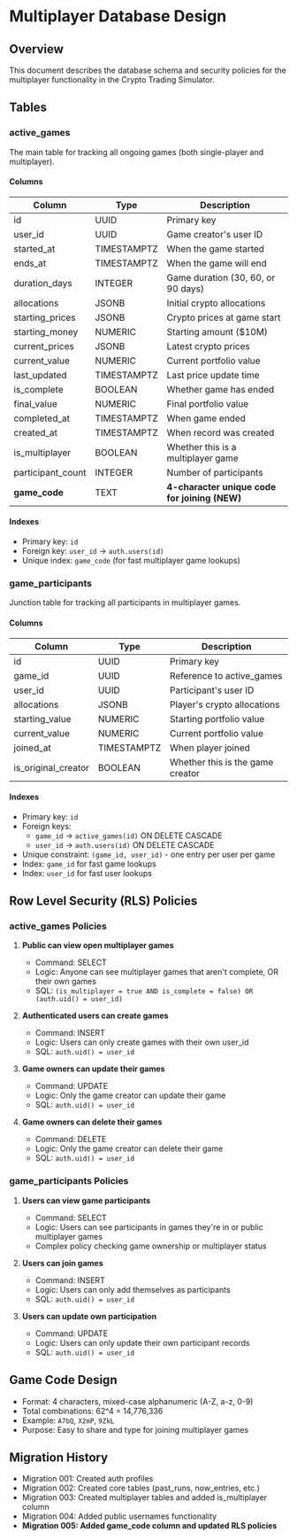 # Multiplayer Database Design

## Overview

This document describes the database schema and security policies for the multiplayer functionality in the Crypto Trading Simulator.

## Tables

### active_games

The main table for tracking all ongoing games (both single-player and multiplayer).

#### Columns

| Column | Type | Description |
|--------|------|-------------|
| id | UUID | Primary key |
| user_id | UUID | Game creator's user ID |
| started_at | TIMESTAMPTZ | When the game started |
| ends_at | TIMESTAMPTZ | When the game will end |
| duration_days | INTEGER | Game duration (30, 60, or 90 days) |
| allocations | JSONB | Initial crypto allocations |
| starting_prices | JSONB | Crypto prices at game start |
| starting_money | NUMERIC | Starting amount ($10M) |
| current_prices | JSONB | Latest crypto prices |
| current_value | NUMERIC | Current portfolio value |
| last_updated | TIMESTAMPTZ | Last price update time |
| is_complete | BOOLEAN | Whether game has ended |
| final_value | NUMERIC | Final portfolio value |
| completed_at | TIMESTAMPTZ | When game ended |
| created_at | TIMESTAMPTZ | When record was created |
| is_multiplayer | BOOLEAN | Whether this is a multiplayer game |
| participant_count | INTEGER | Number of participants |
| **game_code** | TEXT | **4-character unique code for joining (NEW)** |

#### Indexes

- Primary key: `id`
- Foreign key: `user_id` → `auth.users(id)`
- Unique index: `game_code` (for fast multiplayer game lookups)

### game_participants

Junction table for tracking all participants in multiplayer games.

#### Columns

| Column | Type | Description |
|--------|------|-------------|
| id | UUID | Primary key |
| game_id | UUID | Reference to active_games |
| user_id | UUID | Participant's user ID |
| allocations | JSONB | Player's crypto allocations |
| starting_value | NUMERIC | Starting portfolio value |
| current_value | NUMERIC | Current portfolio value |
| joined_at | TIMESTAMPTZ | When player joined |
| is_original_creator | BOOLEAN | Whether this is the game creator |

#### Indexes

- Primary key: `id`
- Foreign keys: 
  - `game_id` → `active_games(id)` ON DELETE CASCADE
  - `user_id` → `auth.users(id)` ON DELETE CASCADE
- Unique constraint: `(game_id, user_id)` - one entry per user per game
- Index: `game_id` for fast game lookups
- Index: `user_id` for fast user lookups

## Row Level Security (RLS) Policies

### active_games Policies

1. **Public can view open multiplayer games**
   - Command: SELECT
   - Logic: Anyone can see multiplayer games that aren't complete, OR their own games
   - SQL: `(is_multiplayer = true AND is_complete = false) OR (auth.uid() = user_id)`

2. **Authenticated users can create games**
   - Command: INSERT
   - Logic: Users can only create games with their own user_id
   - SQL: `auth.uid() = user_id`

3. **Game owners can update their games**
   - Command: UPDATE
   - Logic: Only the game creator can update their game
   - SQL: `auth.uid() = user_id`

4. **Game owners can delete their games**
   - Command: DELETE
   - Logic: Only the game creator can delete their game
   - SQL: `auth.uid() = user_id`

### game_participants Policies

1. **Users can view game participants**
   - Command: SELECT
   - Logic: Users can see participants in games they're in or public multiplayer games
   - Complex policy checking game ownership or multiplayer status

2. **Users can join games**
   - Command: INSERT
   - Logic: Users can only add themselves as participants
   - SQL: `auth.uid() = user_id`

3. **Users can update own participation**
   - Command: UPDATE
   - Logic: Users can only update their own participant records
   - SQL: `auth.uid() = user_id`

## Game Code Design

- Format: 4 characters, mixed-case alphanumeric (A-Z, a-z, 0-9)
- Total combinations: 62^4 = 14,776,336
- Example: `A7bQ`, `X2mP`, `9ZkL`
- Purpose: Easy to share and type for joining multiplayer games

## Migration History

- Migration 001: Created auth profiles
- Migration 002: Created core tables (past_runs, now_entries, etc.)
- Migration 003: Created multiplayer tables and added is_multiplayer column
- Migration 004: Added public usernames functionality
- **Migration 005: Added game_code column and updated RLS policies** 